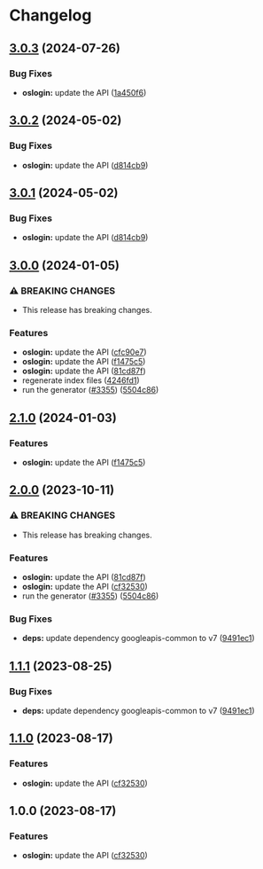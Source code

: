 # Changelog

## [3.0.3](https://github.com/googleapis/google-api-nodejs-client/compare/oslogin-v3.0.2...oslogin-v3.0.3) (2024-07-26)


### Bug Fixes

* **oslogin:** update the API ([1a450f6](https://github.com/googleapis/google-api-nodejs-client/commit/1a450f657c2b43a56bbe0ac1301e3e2fa8219e2e))

## [3.0.2](https://github.com/googleapis/google-api-nodejs-client/compare/oslogin-v3.0.1...oslogin-v3.0.2) (2024-05-02)


### Bug Fixes

* **oslogin:** update the API ([d814cb9](https://github.com/googleapis/google-api-nodejs-client/commit/d814cb920dcb533086161c1e8cba819aa36b7c6d))

## [3.0.1](https://github.com/googleapis/google-api-nodejs-client/compare/oslogin-v3.0.0...oslogin-v3.0.1) (2024-05-02)


### Bug Fixes

* **oslogin:** update the API ([d814cb9](https://github.com/googleapis/google-api-nodejs-client/commit/d814cb920dcb533086161c1e8cba819aa36b7c6d))

## [3.0.0](https://github.com/googleapis/google-api-nodejs-client/compare/oslogin-v2.1.0...oslogin-v3.0.0) (2024-01-05)


### ⚠ BREAKING CHANGES

* This release has breaking changes.

### Features

* **oslogin:** update the API ([cfc90e7](https://github.com/googleapis/google-api-nodejs-client/commit/cfc90e7c9c9a3598ce397a40b6d5996b134bf1cf))
* **oslogin:** update the API ([f1475c5](https://github.com/googleapis/google-api-nodejs-client/commit/f1475c544fad3f6694f35de1b21fb807f1b71368))
* **oslogin:** update the API ([81cd87f](https://github.com/googleapis/google-api-nodejs-client/commit/81cd87ffe8996ae6c2b3a703617e66f87072c22c))
* regenerate index files ([4246fd1](https://github.com/googleapis/google-api-nodejs-client/commit/4246fd1c6484dac0d636d48a2dfcbfcbb2668702))
* run the generator ([#3355](https://github.com/googleapis/google-api-nodejs-client/issues/3355)) ([5504c86](https://github.com/googleapis/google-api-nodejs-client/commit/5504c86fd61740886047320e2ed70f02a164acd7))

## [2.1.0](https://github.com/googleapis/google-api-nodejs-client/compare/oslogin-v2.0.0...oslogin-v2.1.0) (2024-01-03)


### Features

* **oslogin:** update the API ([f1475c5](https://github.com/googleapis/google-api-nodejs-client/commit/f1475c544fad3f6694f35de1b21fb807f1b71368))

## [2.0.0](https://github.com/googleapis/google-api-nodejs-client/compare/oslogin-v1.1.1...oslogin-v2.0.0) (2023-10-11)


### ⚠ BREAKING CHANGES

* This release has breaking changes.

### Features

* **oslogin:** update the API ([81cd87f](https://github.com/googleapis/google-api-nodejs-client/commit/81cd87ffe8996ae6c2b3a703617e66f87072c22c))
* **oslogin:** update the API ([cf32530](https://github.com/googleapis/google-api-nodejs-client/commit/cf32530418f7217c64efafc90e79606408fef23b))
* run the generator ([#3355](https://github.com/googleapis/google-api-nodejs-client/issues/3355)) ([5504c86](https://github.com/googleapis/google-api-nodejs-client/commit/5504c86fd61740886047320e2ed70f02a164acd7))


### Bug Fixes

* **deps:** update dependency googleapis-common to v7 ([9491ec1](https://github.com/googleapis/google-api-nodejs-client/commit/9491ec1cdc3c413e7d73edcfcd59cf5c28a7c855))

## [1.1.1](https://github.com/googleapis/google-api-nodejs-client/compare/oslogin-v1.1.0...oslogin-v1.1.1) (2023-08-25)


### Bug Fixes

* **deps:** update dependency googleapis-common to v7 ([9491ec1](https://github.com/googleapis/google-api-nodejs-client/commit/9491ec1cdc3c413e7d73edcfcd59cf5c28a7c855))

## [1.1.0](https://github.com/googleapis/google-api-nodejs-client/compare/oslogin-v1.0.0...oslogin-v1.1.0) (2023-08-17)


### Features

* **oslogin:** update the API ([cf32530](https://github.com/googleapis/google-api-nodejs-client/commit/cf32530418f7217c64efafc90e79606408fef23b))

## 1.0.0 (2023-08-17)


### Features

* **oslogin:** update the API ([cf32530](https://github.com/googleapis/google-api-nodejs-client/commit/cf32530418f7217c64efafc90e79606408fef23b))
